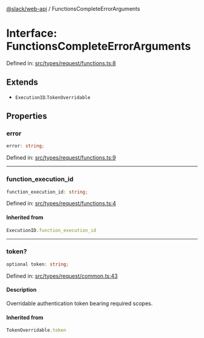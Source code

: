 [@slack/web-api](../index.md) / FunctionsCompleteErrorArguments

# Interface: FunctionsCompleteErrorArguments

Defined in: [src/types/request/functions.ts:8](https://github.com/slackapi/node-slack-sdk/blob/main/packages/web-api/src/types/request/functions.ts#L8)

## Extends

- `ExecutionID`.`TokenOverridable`

## Properties

### error

```ts
error: string;
```

Defined in: [src/types/request/functions.ts:9](https://github.com/slackapi/node-slack-sdk/blob/main/packages/web-api/src/types/request/functions.ts#L9)

***

### function\_execution\_id

```ts
function_execution_id: string;
```

Defined in: [src/types/request/functions.ts:4](https://github.com/slackapi/node-slack-sdk/blob/main/packages/web-api/src/types/request/functions.ts#L4)

#### Inherited from

```ts
ExecutionID.function_execution_id
```

***

### token?

```ts
optional token: string;
```

Defined in: [src/types/request/common.ts:43](https://github.com/slackapi/node-slack-sdk/blob/main/packages/web-api/src/types/request/common.ts#L43)

#### Description

Overridable authentication token bearing required scopes.

#### Inherited from

```ts
TokenOverridable.token
```

